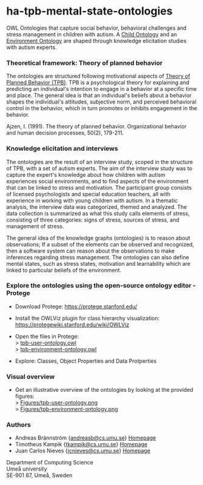 # ha-tpb-mental-state-ontologies

OWL Ontologies that capture social behavior, behavioral challenges and stress management in children with autism. A [Child Ontology](https://github.com/Interactive-Intelligent-Systems/ha-tpb-mental-state-ontologies/blob/main/TURTLE-Syntax/tpb-user-ontology-TURTLE-Syntax.owl) and an [Environment Ontology](https://github.com/Interactive-Intelligent-Systems/ha-tpb-mental-state-ontologies/blob/main/TURTLE-Syntax/tpb-environment-ontology-TURTLE-Syntax.owl) are shaped through knowledge elicitation studies with autism experts. 

### Theoretical framework: Theory of planned behavior

The ontologies are structured following motivational aspects of [Theory of Planned Behavior (TPB)](https://en.wikipedia.org/wiki/Theory_of_planned_behavior). TPB is a psychological theory for explaining and predicting an individual's intention to engage in a behavior at a specific time and place. The general idea is that an individual's beliefs about a behavior shapes the individual's attitudes, subjective norm, and perceived behavioral control in the behavior, which in turn promotes or inhibits engagement in the behavior.

Ajzen, I. (1991). The theory of planned behavior. Organizational behavior and human decision processes, 50(2), 179-211.

### Knowledge elicitation and interviews

The ontologies are the result of an interview study, scoped in the structure of TPB, with a set of autism experts. The aim of the interview study was to capture the expert's knowledge about how children with autism experiences social environments, and to find aspects of the environment that can be linked to stress and motivation. The participant group consists of licensed psychologists and special education teachers, all with experience in working with young children with autism. In a thematic analysis, the interview data was categorized, themed and analyzed. The data collection is summarized as what this study calls elements of stress, consisting of three categories: signs of stress, sources of stress, and management of stress.

The general idea of the knowledge graphs (ontologies) is to reason about observations; If a subset of the elements can be observed and recognized, then a software system can reason about the observations to make inferences regarding stress management. The ontologies can also define mental states, such as stress states, motivation and learnability which are linked to particular beliefs of the environment.

### Explore the ontologies using the open-source ontology editor - Protege

* Download Protege: https://protege.stanford.edu/
* Install the OWLViz plugin for class hierarchy visualization: https://protegewiki.stanford.edu/wiki/OWLViz

* Open the files in Protege: 
<br/> > [tpb-user-ontology.owl](https://github.com/Interactive-Intelligent-Systems/ha-tpb-mental-state-ontologies/blob/main/TURTLE-Syntax/tpb-user-ontology-TURTLE-Syntax.owl)
<br/> > [tpb-environment-ontology.owl](https://github.com/Interactive-Intelligent-Systems/ha-tpb-mental-state-ontologies/blob/main/TURTLE-Syntax/tpb-environment-ontology-TURTLE-Syntax.owl)

* Explore: Classes, Object Properties and Data Protperties

### Visual overview

* Get an illustrative overview of the ontologies by looking at the provided figures: 
<br/> > [Figures/tpb-user-ontology.png](https://github.com/Interactive-Intelligent-Systems/ha-tpb-mental-state-ontologies/blob/main/Figures/tpb-user-ontology.png)
<br/> > [Figures/tpb-environment-ontology.png](https://github.com/Interactive-Intelligent-Systems/ha-tpb-mental-state-ontologies/blob/main/Figures/tpb-environment-ontology.png)

### Authors

* Andreas Brännström {andreasb@cs.umu.se} [Homepage](https://people.cs.umu.se/andreasb/)
* Timotheus Kampik {tkampik@cs.umu.se} [Homepage](https://www.umu.se/en/staff/timotheus-kampik/)
* Juan Carlos Nieves {jcnieves@cs.umu.se} [Homepage](https://www.umu.se/en/staff/juan-carlos-nieves/)

Department of Computing Science  
Umeå university  
SE-901 87, Umeå, Sweden  
